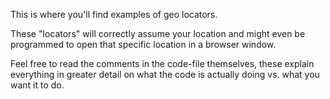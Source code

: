 This is where you'll find examples of geo locators.

These "locators" will correctly assume your location and might even be programmed to open that specific location in a browser window.

Feel free to read the comments in the code-file themselves, these explain everything in greater detail on what the code is actually doing vs. what you want it to do.
